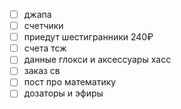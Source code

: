 - [ ] джапа
- [ ] счетчики
- [ ] приедут шестигранники 240₽
- [ ] счета тсж
- [ ] данные глокси и аксессуары хасс
- [ ] заказ св
- [ ] пост про математику
- [ ] дозаторы и эфиры